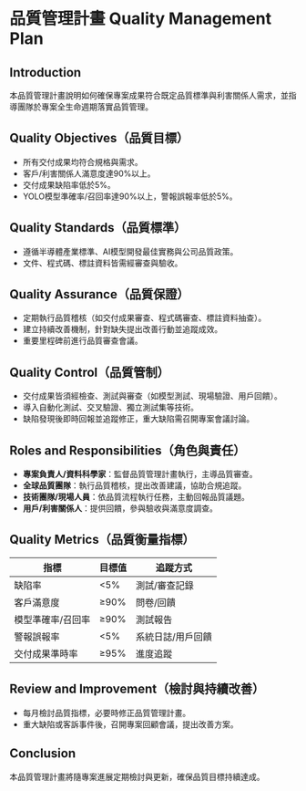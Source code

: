 # 品質管理計畫 Quality Management Plan

## Introduction
本品質管理計畫說明如何確保專案成果符合既定品質標準與利害關係人需求，並指導團隊於專案全生命週期落實品質管理。

## Quality Objectives（品質目標）
- 所有交付成果均符合規格與需求。
- 客戶/利害關係人滿意度達90%以上。
- 交付成果缺陷率低於5%。
- YOLO模型準確率/召回率達90%以上，警報誤報率低於5%。

## Quality Standards（品質標準）
- 遵循半導體產業標準、AI模型開發最佳實務與公司品質政策。
- 文件、程式碼、標註資料皆需經審查與驗收。

## Quality Assurance（品質保證）
- 定期執行品質稽核（如交付成果審查、程式碼審查、標註資料抽查）。
- 建立持續改善機制，針對缺失提出改善行動並追蹤成效。
- 重要里程碑前進行品質審查會議。

## Quality Control（品質管制）
- 交付成果皆須經檢查、測試與審查（如模型測試、現場驗證、用戶回饋）。
- 導入自動化測試、交叉驗證、獨立測試集等技術。
- 缺陷發現後即時回報並追蹤修正，重大缺陷需召開專案會議討論。

## Roles and Responsibilities（角色與責任）
- **專案負責人/資料科學家**：監督品質管理計畫執行，主導品質審查。
- **全球品質團隊**：執行品質稽核，提出改善建議，協助合規追蹤。
- **技術團隊/現場人員**：依品質流程執行任務，主動回報品質議題。
- **用戶/利害關係人**：提供回饋，參與驗收與滿意度調查。

## Quality Metrics（品質衡量指標）
| 指標                | 目標值         | 追蹤方式                |
|---------------------|---------------|------------------------|
| 缺陷率              | <5%           | 測試/審查記錄           |
| 客戶滿意度          | ≥90%          | 問卷/回饋               |
| 模型準確率/召回率   | ≥90%          | 測試報告                |
| 警報誤報率          | <5%           | 系統日誌/用戶回饋       |
| 交付成果準時率      | ≥95%          | 進度追蹤                |

## Review and Improvement（檢討與持續改善）
- 每月檢討品質指標，必要時修正品質管理計畫。
- 重大缺陷或客訴事件後，召開專案回顧會議，提出改善方案。

## Conclusion
本品質管理計畫將隨專案進展定期檢討與更新，確保品質目標持續達成。